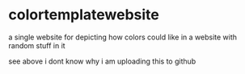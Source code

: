 # colortemplatewebsite
a single website for depicting how colors could like in a website with random stuff in it

see above
i dont know why i am uploading this to github
